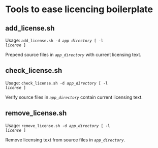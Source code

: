 # Tools to ease licencing boilerplate

## add_license.sh

Usage: <code>add_license.sh -d *app directory* [ -l *license* ]</code>

Prepend source files in <code>*app_directory*</code> with current licensing text.

## check_license.sh

Usage: <code>check_license.sh -d *app_directory* [ -l *license* ]</code>

Verify source files in <code>*app_directory*</code> contain current licensing text.

## remove_license.sh

Usage: <code>remove_license.sh -d *app_directory* [ -l *license* ]</code>

Remove licensing text from source files in <code>*app_directory*</code>.
